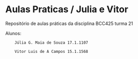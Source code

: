 # Aulas Praticas / Julia e Vitor
Repositório de aulas práticas da disciplina BCC425 turma 21

Alunos: 

        Júlia G. Maia de Souza 17.1.1107
        
        Vitor Luis de A Campos 15.1.1568
